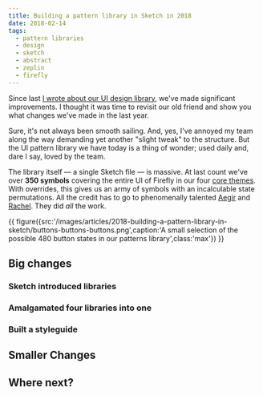 ```yaml
---
title: Building a pattern library in Sketch in 2018
date: 2018-02-14
tags:
  - pattern libraries
  - design
  - sketch
  - abstract
  - zeplin
  - firefly
---
```

Since last [I wrote about our UI design library](/articles/2017-creating-a-pattern-library-in-sketch), we've made significant improvements. I thought it was time to revisit our old friend and show you what changes we've made in the last year.

Sure, it's not always been smooth sailing. And, yes, I've annoyed my team along the way demanding yet another "slight tweak" to the structure. But the UI pattern library we have today is a thing of wonder; used daily and, dare I say, loved by the team. 

The library itself — a single Sketch file — is massive. At last count we've over **350 symbols** covering the entire UI of Firefly in our four [core themes](http://themes.fireflylearning.com/). With overrides, this gives us an army of symbols with an incalculable state permutations. All the credit has to go to phenomenally talented [Aegir](http://aegir.org/) and [Rachel](http://www.rachelandersonartist.com/). They did _all_ the work.

{{ figure({src:'/images/articles/2018-building-a-pattern-library-in-sketch/buttons-buttons-buttons.png',caption:'A small selection of the possible 480 button states in our patterns library',class:'max'}) }}

## Big changes

### Sketch introduced libraries

### Amalgamated four libraries into one

### Built a styleguide

## Smaller Changes

## Where next?
